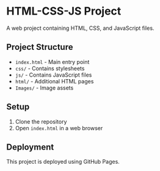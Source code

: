 # HTML-CSS-JS Project

A web project containing HTML, CSS, and JavaScript files.

## Project Structure

- `index.html` - Main entry point
- `css/` - Contains stylesheets
- `js/` - Contains JavaScript files
- `html/` - Additional HTML pages
- `Images/` - Image assets

## Setup

1. Clone the repository
2. Open `index.html` in a web browser

## Deployment

This project is deployed using GitHub Pages.